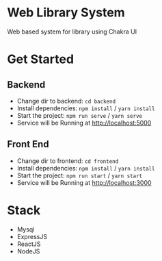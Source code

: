 # Web Library System

Web based system for library using Chakra UI

# Get Started

## Backend

- Change dir to backend: `cd backend`
- Install dependencies: `npm install` / `yarn install`
- Start the project: `npm run serve` / `yarn serve`
- Service will be Running at [http://localhost:5000](http://localhost:5000)

## Front End

- Change dir to frontend: `cd frontend`
- Install dependencies: `npm install` / `yarn install`
- Start the project: `npm run start` / `yarn start`
- Service will be Running at [http://localhost:3000](http://localhost:3000)

# Stack

- Mysql
- ExpressJS
- ReactJS
- NodeJS